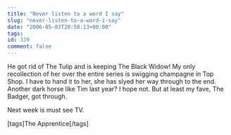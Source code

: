 ```yaml
---
title: "Never listen to a word I say"
slug: "never-listen-to-a-word-i-say"
date: "2006-05-03T20:58:13+00:00"
tags:
id: 339
comment: false
---
```


He got rid of The Tulip and is keeping The Black Widow! My only recollection of her over the entire series is swigging champagne in Top Shop. I have to hand it to her, she has slyed her way through to the end. Another dark horse like Tim last year? I hope not. But at least my fave, The Badger, got through.

Next week is must see TV.

[tags]The Apprentice[/tags]
